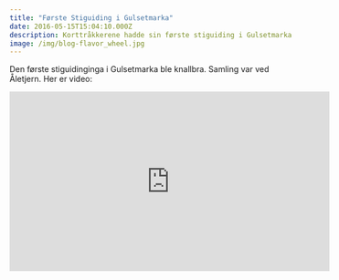 ```yaml
---
title: "Første Stiguiding i Gulsetmarka"
date: 2016-05-15T15:04:10.000Z
description: Korttråkkerene hadde sin første stiguiding i Gulsetmarka
image: /img/blog-flavor_wheel.jpg
---
```


Den første stiguidinginga i Gulsetmarka ble knallbra. Samling var ved Åletjern. Her er video:

<iframe width="560" height="315" src="https://www.youtube.com/embed/tk2NTV9JnwM" frameborder="0" allow="accelerometer; autoplay; encrypted-media; gyroscope; picture-in-picture" allowfullscreen></iframe>

